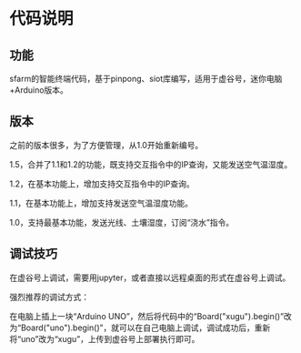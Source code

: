 # 代码说明

## 功能

sfarm的智能终端代码，基于pinpong、siot库编写，适用于虚谷号，迷你电脑+Arduino版本。

## 版本

之前的版本很多，为了方便管理，从1.0开始重新编号。

1.5，合并了1.1和1.2的功能，既支持交互指令中的IP查询，又能发送空气温湿度。

1.2，在基本功能上，增加支持交互指令中的IP查询。

1.1，在基本功能上，增加支持发送空气温湿度功能。

1.0，支持最基本功能，发送光线、土壤湿度，订阅“浇水”指令。

## 调试技巧

在虚谷号上调试，需要用jupyter，或者直接以远程桌面的形式在虚谷号上调试。


强烈推荐的调试方式：


在电脑上插上一块“Arduino UNO”，然后将代码中的“Board("xugu").begin()”改为“Board("uno").begin()”，就可以在自己电脑上调试，调试成功后，重新将“uno”改为“xugu”，上传到虚谷号上部署执行即可。



